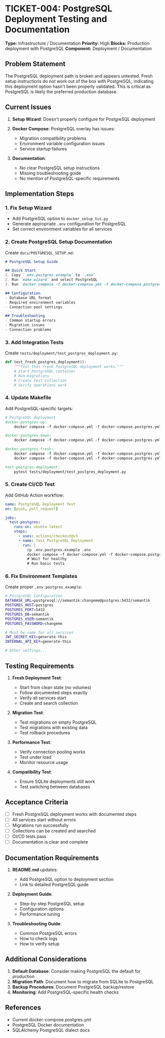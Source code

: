 # TICKET-004: PostgreSQL Deployment Testing and Documentation

**Type:** Infrastructure / Documentation
**Priority:** High
**Blocks:** Production deployment with PostgreSQL
**Component:** Deployment / Documentation

## Problem Statement

The PostgreSQL deployment path is broken and appears untested. Fresh setup instructions do not work out of the box with PostgreSQL, indicating this deployment option hasn't been properly validated. This is critical as PostgreSQL is likely the preferred production database.

## Current Issues

1. **Setup Wizard**: Doesn't properly configure for PostgreSQL deployment
2. **Docker Compose**: PostgreSQL overlay has issues:
   - Migration compatibility problems
   - Environment variable configuration issues
   - Service startup failures

3. **Documentation**: 
   - No clear PostgreSQL setup instructions
   - Missing troubleshooting guide
   - No mention of PostgreSQL-specific requirements

## Implementation Steps

### 1. Fix Setup Wizard
- Add PostgreSQL option to `docker_setup_tui.py`
- Generate appropriate `.env` configuration for PostgreSQL
- Set correct environment variables for all services

### 2. Create PostgreSQL Setup Documentation

Create `docs/POSTGRESQL_SETUP.md`:
```markdown
# PostgreSQL Setup Guide

## Quick Start
1. Copy `.env.postgres.example` to `.env`
2. Run `make wizard` and select PostgreSQL
3. Run `docker compose -f docker-compose.yml -f docker-compose.postgres.yml up -d`

## Configuration
- Database URL format
- Required environment variables
- Connection pool settings

## Troubleshooting
- Common startup errors
- Migration issues
- Connection problems
```

### 3. Add Integration Tests

Create `tests/deployment/test_postgres_deployment.py`:
```python
def test_fresh_postgres_deployment():
    """Test that fresh PostgreSQL deployment works."""
    # Start PostgreSQL container
    # Run migrations
    # Create test collection
    # Verify operations work
```

### 4. Update Makefile

Add PostgreSQL-specific targets:
```makefile
# PostgreSQL deployment
docker-postgres-up:
	docker compose -f docker-compose.yml -f docker-compose.postgres.yml up -d

docker-postgres-down:
	docker compose -f docker-compose.yml -f docker-compose.postgres.yml down

docker-postgres-fresh:
	docker compose -f docker-compose.yml -f docker-compose.postgres.yml down -v
	docker compose -f docker-compose.yml -f docker-compose.postgres.yml up -d --build

test-postgres-deployment:
	pytest tests/deployment/test_postgres_deployment.py
```

### 5. Create CI/CD Test

Add GitHub Action workflow:
```yaml
name: PostgreSQL Deployment Test
on: [push, pull_request]

jobs:
  test-postgres:
    runs-on: ubuntu-latest
    steps:
      - uses: actions/checkout@v3
      - name: Test PostgreSQL Deployment
        run: |
          cp .env.postgres.example .env
          docker compose -f docker-compose.yml -f docker-compose.postgres.yml up -d
          # Wait for healthy
          # Run basic tests
```

### 6. Fix Environment Templates

Create proper `.env.postgres.example`:
```bash
# PostgreSQL Configuration
DATABASE_URL=postgresql://semantik:changeme@postgres:5432/semantik
POSTGRES_HOST=postgres
POSTGRES_PORT=5432
POSTGRES_DB=semantik
POSTGRES_USER=semantik
POSTGRES_PASSWORD=changeme

# Must be same for all services
JWT_SECRET_KEY=generate-this
INTERNAL_API_KEY=generate-this

# Other settings...
```

## Testing Requirements

1. **Fresh Deployment Test**:
   - Start from clean state (no volumes)
   - Follow documented steps exactly
   - Verify all services start
   - Create and search collection

2. **Migration Test**:
   - Test migrations on empty PostgreSQL
   - Test migrations with existing data
   - Test rollback procedures

3. **Performance Test**:
   - Verify connection pooling works
   - Test under load
   - Monitor resource usage

4. **Compatibility Test**:
   - Ensure SQLite deployments still work
   - Test switching between databases

## Acceptance Criteria

- [ ] Fresh PostgreSQL deployment works with documented steps
- [ ] All services start without errors
- [ ] Migrations run successfully
- [ ] Collections can be created and searched
- [ ] CI/CD tests pass
- [ ] Documentation is clear and complete

## Documentation Requirements

1. **README.md** updates:
   - Add PostgreSQL option to deployment section
   - Link to detailed PostgreSQL guide

2. **Deployment Guide**:
   - Step-by-step PostgreSQL setup
   - Configuration options
   - Performance tuning

3. **Troubleshooting Guide**:
   - Common PostgreSQL errors
   - How to check logs
   - How to verify setup

## Additional Considerations

1. **Default Database**: Consider making PostgreSQL the default for production
2. **Migration Path**: Document how to migrate from SQLite to PostgreSQL
3. **Backup Procedures**: Document PostgreSQL backup/restore
4. **Monitoring**: Add PostgreSQL-specific health checks

## References

- Current docker-compose.postgres.yml
- PostgreSQL Docker documentation
- SQLAlchemy PostgreSQL dialect docs